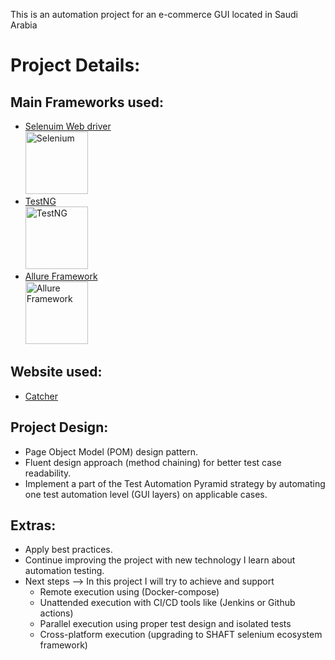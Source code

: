 This is an automation project for an e-commerce GUI located in Saudi Arabia
# Project Details:
## Main Frameworks used:
* [Selenuim Web driver](https://github.com/SeleniumHQ)<br><img height="100" title="Selenium" src="https://avatars.githubusercontent.com/u/983927?s=200&v=4">
* [TestNG](https://github.com/testng-team/testng) <br><img height="100" title="TestNG" src="https://avatars.githubusercontent.com/u/12528662?s=200&v=4">
* [Allure Framework](https://github.com/allure-framework/allure2) <br><img height="100" title="Allure Framework" src="https://avatars.githubusercontent.com/u/5879127?s=200&v=4">


## Website used:
* [Catcher](https://catcher.sa/) 
## Project Design:
* Page Object Model (POM) design pattern.
* Fluent design approach (method chaining) for better test case readability.
* Implement a part of the Test Automation Pyramid strategy by automating one test automation level (GUI layers) on applicable cases.
## Extras:
* Apply best practices.
* Continue improving the project with new technology I learn about automation testing.
*  Next steps --> In this project I will try to achieve and support 
    - Remote execution using (Docker-compose)
    - Unattended execution with CI/CD tools like (Jenkins or Github actions)
    - Parallel execution using proper test design and isolated tests
    - Cross-platform execution (upgrading to SHAFT selenium ecosystem framework)  
